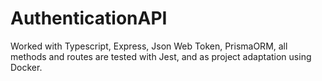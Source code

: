 # AuthenticationAPI
Worked with Typescript, Express, Json Web Token, PrismaORM, all methods and routes are tested with Jest, and as project adaptation using Docker.
